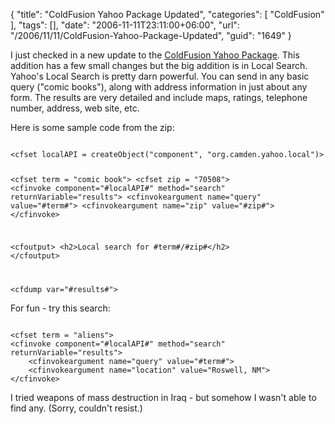 {
	"title": "ColdFusion Yahoo Package Updated",
	"categories": [
		"ColdFusion"
	],
	"tags": [],
	"date": "2006-11-11T23:11:00+06:00",
	"url": "/2006/11/11/ColdFusion-Yahoo-Package-Updated",
	"guid": "1649"
}

I just checked in a new update to the <a href="http://cfyahoo.riaforge.org/">ColdFusion Yahoo Package</a>. This addition has a few small changes but the big addition is in Local Search. Yahoo's Local Search is pretty darn powerful. You can send in any basic query ("comic books"), along with address information in just about any form. The results are very detailed and include maps, ratings, telephone number, address, web site, etc. 

Here is some sample code from the zip:

<code>
&lt;cfset localAPI = createObject("component", "org.camden.yahoo.local")&gt;

&lt;cfset term = "comic book"&gt;
&lt;cfset zip = "70508"&gt;
&lt;cfinvoke component="#localAPI#" method="search" returnVariable="results"&gt;
	&lt;cfinvokeargument name="query" value="#term#"&gt;
	&lt;cfinvokeargument name="zip" value="#zip#"&gt;
&lt;/cfinvoke&gt;

&lt;cfoutput&gt;
&lt;h2&gt;Local search for #term#/#zip#&lt;/h2&gt;
&lt;/cfoutput&gt;

&lt;cfdump var="#results#"&gt;
</code>

For fun - try this search:

<code>
&lt;cfset term = "aliens"&gt;
&lt;cfinvoke component="#localAPI#" method="search" returnVariable="results"&gt;
	&lt;cfinvokeargument name="query" value="#term#"&gt;
	&lt;cfinvokeargument name="location" value="Roswell, NM"&gt;
&lt;/cfinvoke&gt;
</code>

I tried weapons of mass destruction in Iraq - but somehow I wasn't able to find any. (Sorry, couldn't resist.)